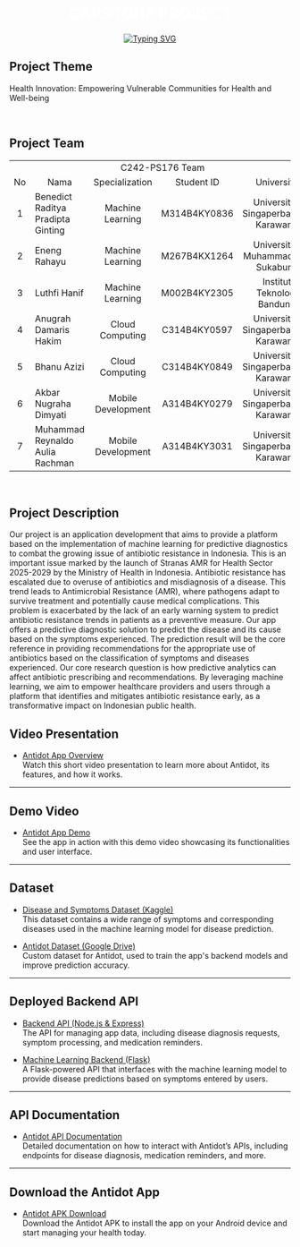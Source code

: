 <div align="center">
    <h1 align="center">
    <span style="color: white; font-weight: bold;">CAPSTONE PROJECT</span>
    </h1>
</div>

<div align="center">
    <!-- Typing SVG by DenverCoder1 - https://github.com/DenverCoder1/readme-typing-svg -->
    <a href="https://git.io/typing-svg"><img src="https://readme-typing-svg.demolab.com?font=Fira+Code&pause=1000&color=747B2E&center=true&vCenter=true&width=700&lines=C242-PS176;Predictive+Diagnostics+Application+for+Disease+Symptoms;Antidot" alt="Typing SVG" />
    </a>
</div>

## **Project Theme**

<p>
Health Innovation: Empowering Vulnerable Communities for Health and Well-being
</p>

<br>

## **Project Team**

<p align="center"> 
<table>
    <tr>
        <td colspan=5 align="center">C242-PS176 Team</td>
    </tr>
    <tr align="center">
        <td>No</td>
        <td>Nama</td>
        <td>Specialization</td>
        <td>Student ID</td>
        <td>University</td>
    </tr>
    <tr align="center">
        <td>1</td>
        <td align="left">Benedict Raditya Pradipta Ginting</td>
        <td>Machine Learning</td>
        <td>M314B4KY0836</td>
        <td>Universitas Singaperbangsa Karawang</td>
    </tr>
    <tr align="center">
        <td>2</td>
        <td align="left">Eneng Rahayu</td>
        <td>Machine Learning</td>
        <td>M267B4KX1264</td>
        <td>Universitas Muhammadiyah Sukabumi</td>
    </tr>
    <tr align="center">
        <td>3</td>
        <td align="left">Luthfi Hanif</td>
        <td>Machine Learning</td>
        <td>M002B4KY2305</td>
        <td>Institut Teknologi Bandung</td>
    </tr>
    <tr align="center">
        <td>4</td>
        <td align="left">Anugrah Damaris Hakim</td>
        <td>Cloud Computing</td>
        <td>C314B4KY0597</td>
        <td>Universitas Singaperbangsa Karawang</td>
    </tr>
    <tr align="center">
        <td>5</td>
        <td align="left">Bhanu Azizi</td>
        <td>Cloud Computing</td>
        <td>C314B4KY0849</td>
        <td>Universitas Singaperbangsa Karawang</td>
    </tr>
    <tr align="center">
        <td>6</td>
        <td align="left">Akbar Nugraha Dimyati</td>
        <td>Mobile Development</td>
        <td>A314B4KY0279</td>
        <td>Universitas Singaperbangsa Karawang</td>
    </tr>
    <tr align="center">
        <td>7</td>
        <td align="left">Muhammad Reynaldo Aulia Rachman</td>
        <td>Mobile Development</td>
        <td>A314B4KY3031</td>
        <td>Universitas Singaperbangsa Karawang</td>
    </tr>
</table>
</p>

<br>

## **Project Description**

<p>
Our project is an application development that aims to provide a platform based on the implementation of machine learning for predictive diagnostics to combat the growing issue of antibiotic resistance in Indonesia. This is an important issue marked by the launch of Stranas AMR for Health Sector 2025-2029 by the Ministry of Health in Indonesia. Antibiotic resistance has escalated due to overuse of antibiotics and misdiagnosis of a disease. This trend leads to Antimicrobial Resistance (AMR), where pathogens adapt to survive treatment and potentially cause medical complications. This problem is exacerbated by the lack of an early warning system to predict antibiotic resistance trends in patients as a preventive measure. Our app offers a predictive diagnostic solution to predict the disease and its cause based on the symptoms experienced. The prediction result will be the core reference in providing recommendations for the appropriate use of antibiotics based on the classification of symptoms and diseases experienced. Our core research question is how predictive analytics can affect antibiotic prescribing and recommendations. By leveraging machine learning, we aim to empower healthcare providers and users through a platform that identifies and mitigates antibiotic resistance early, as a transformative impact on Indonesian public health.
</p>

## **Video Presentation**

- [Antidot App Overview](https://youtu.be/9wxUcroXE1k)  
  Watch this short video presentation to learn more about Antidot, its features, and how it works.

---

## **Demo Video**

- [Antidot App Demo](https://drive.google.com/file/d/1ggval2dWTKV3GKnHIDHkrRtietQuGOuB/view)  
  See the app in action with this demo video showcasing its functionalities and user interface.

---

## **Dataset**

- [Disease and Symptoms Dataset (Kaggle)](https://www.kaggle.com/datasets/choongqianzheng/disease-and-symptoms-dataset/data)  
  This dataset contains a wide range of symptoms and corresponding diseases used in the machine learning model for disease prediction.

- [Antidot Dataset (Google Drive)](https://drive.google.com/drive/folders/1pQhA7oYWb_O-fXtIIthdZoL0ptYfNJyn)  
  Custom dataset for Antidot, used to train the app's backend models and improve prediction accuracy.

---

## **Deployed Backend API**

- [Backend API (Node.js & Express)](https://backend-dot-united-planet-442804-p8.et.r.appspot.com)  
  The API for managing app data, including disease diagnosis requests, symptom processing, and medication reminders.

- [Machine Learning Backend (Flask)](https://flask-dot-united-planet-442804-p8.et.r.appspot.com)  
  A Flask-powered API that interfaces with the machine learning model to provide disease predictions based on symptoms entered by users.

---

## **API Documentation**

- [Antidot API Documentation](https://documenter.getpostman.com/view/37600977/2sAYBd6T5U)  
  Detailed documentation on how to interact with Antidot’s APIs, including endpoints for disease diagnosis, medication reminders, and more.

---

## **Download the Antidot App**

- [Antidot APK Download](https://drive.google.com/file/d/11kNlyQymdz-Z8YmC7i5gJ5-n92kdncCZ/view?usp=drive_link)  
  Download the Antidot APK to install the app on your Android device and start managing your health today.
